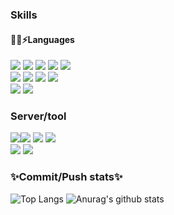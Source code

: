 
<!--
 <h1> Hi Thanks for watching 👋 </h1>
 
 <h2>I'm students using Java and HTML,JSP,Javacript...🤔</h2>
-->
<!--
**Kimseoungjoo/Kimseoungjoo** is a ✨ _special_ ✨ repository because its `README.md` (this file) appears on your GitHub profile.
- 🔭 I’m currently working on ...
- 🌱 I’m currently learning ...
- 👯 I’m looking to collaborate on ...
- 🤔 I’m looking for help with ...
- 💬 Ask me about ...
- 📫 How to reach me: ...
- 😄 Pronouns: ...
- ⚡ Fun fact: ...
-->
<div>
  <h3> Skills</h3>
 <h4> 🤔🌱⚡Languages</h4>
<img src="https://img.shields.io/badge/HTML5-green?style=plastic&logo=HTML5&logoColo=D64E00"/>
<img src="https://img.shields.io/badge/JAVA-00AFAF?style=plastic&logo=Java&logoColo=007396"/>
<img src="https://img.shields.io/badge/JavaScript-red?style=plastic&logo=JavaScript&logoColo=F7DF1E"/>
<img src="https://img.shields.io/badge/Pyton-green?style=plastic&logo=Python&logoColo=3776AB"/>
<img src="https://img.shields.io/badge/Css-blue?style=plastic&logo=CSS3&logoColo=1572B6"/>
</div>
<div>
  <img src="https://img.shields.io/badge/MySQL-white?style=plastic&logo=MySQL&logoColo=4479A1"/>
  <img src="https://img.shields.io/badge/Adobe Photoshop-31A8FF?style=plastic&logo=Adobe Photoshop&logoColor=8C0093"/>
  <img src="https://img.shields.io/badge/jQuery-0769AD?style=plastic&logo=jQuery&logoColo=4479A1"/>
  <img src="https://img.shields.io/badge/Arduino-29007C?style=plastic&logo=Arduino&logoColo=4479A1"/>
</div>
<div>
   <img src="https://img.shields.io/badge/Notion-000000?style=plastic&logo=Notion&logoColo=4479A1"/>
  <img src="https://img.shields.io/badge/Notepad++-90E59A?style=plastic&logo=Notepad++&logoColo=4479A1"/>
 </div>
<div>
 <h3> Server/tool</h3>
<img src="https://img.shields.io/badge/Tomcat-gray?style=plastic&logo=Apache Tomcat&logoColo=F8DC75"/><img src="https://img.shields.io/badge/GitHub-pink?style=plastic&logo=GitHub&logoColo=181717"/>
  <img src="https://img.shields.io/badge/Oracle-red?style=plastic&logo=Oracle&logoColo=#F80000"/>
<img src="https://img.shields.io/badge/Eclipse IDE-2C2255?style=plastic&logo=Eclipse IDE&logoColo=#2C2255"/>
 </div>
<div>
 <img src="https://img.shields.io/badge/Visual Studio Code-007ACC?style=plastic&logo=Visual Studio Code&logoColo=4479A1"/>
  <img src="https://img.shields.io/badge/Visual Studio-5C2D91?style=plastic&logo=Visual Studio&logoColor=white"/>
</div>

 <h3> ✨Commit/Push stats✨</h3>
 
 
![Top Langs](https://github-readme-stats.vercel.app/api/top-langs/?username=Kimseoungjoo&layout=domo&theme=tokyonight)
![Anurag's github stats](https://github-readme-stats.vercel.app/api?username=Kimseoungjoo&show_icons=true&theme=tokyonight)

